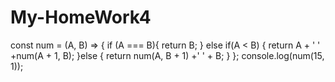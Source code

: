 # My-HomeWork4
const num = (A, B) => {
    if (A === B){
      return B;
    } else if(A < B) {
      return A + ' ' +num(A + 1, B);
    }else {
      return num(A, B + 1) +' ' + B;
    }
  };
  console.log(num(15, 1));
